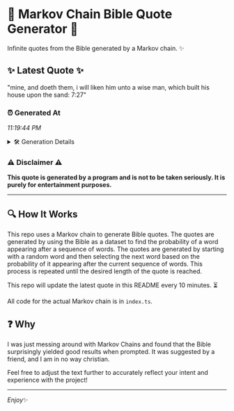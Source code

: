 # 📖 Markov Chain Bible Quote Generator 📖

Infinite quotes from the Bible generated by a Markov chain. ✨

## ✨ Latest Quote ✨
"mine, and doeth them, i will liken him unto a wise man, which built his house upon the sand: 7:27"

### ⏰ Generated At
*11:19:44 PM*

<details>
    <summary>🛠️ Generation Details</summary>
    <p>
        <strong>🌱 Seed:</strong> mine,<br>
        <strong>🔄 Iterations:</strong> 19<br>
        <strong>📜 Context History:</strong><br>[ mine, ]: and<br>[ mine,, and ]: doeth<br>[ mine,, and, doeth ]: them,<br>[ mine,, and, doeth, them, ]: i<br>[ mine,, and, doeth, them,, i ]: will<br>[ mine,, and, doeth, them,, i, will ]: liken<br>[ and, doeth, them,, i, will, liken ]: him<br>[ doeth, them,, i, will, liken, him ]: unto<br>[ them,, i, will, liken, him, unto ]: a<br>[ i, will, liken, him, unto, a ]: wise<br>[ will, liken, him, unto, a, wise ]: man,<br>[ liken, him, unto, a, wise, man, ]: which<br>[ him, unto, a, wise, man,, which ]: built<br>[ unto, a, wise, man,, which, built ]: his<br>[ a, wise, man,, which, built, his ]: house<br>[ wise, man,, which, built, his, house ]: upon<br>[ man,, which, built, his, house, upon ]: the<br>[ which, built, his, house, upon, the ]: sand:<br>[ built, his, house, upon, the, sand: ]: 7:27<br>
    </p>
</details>

### ⚠️ Disclaimer ⚠️
**This quote is generated by a program and is not to be taken seriously. It is purely for entertainment purposes.**

---

## 🔍 How It Works

This repo uses a Markov chain to generate Bible quotes. The quotes are generated by using the Bible as a dataset to find the probability of a word appearing after a sequence of words. The quotes are generated by starting with a random word and then selecting the next word based on the probability of it appearing after the current sequence of words. This process is repeated until the desired length of the quote is reached.

This repo will update the latest quote in this README every 10 minutes. ⏳

All code for the actual Markov chain is in `index.ts`.

## ❓ Why

I was just messing around with Markov Chains and found that the Bible surprisingly yielded good results when prompted. 
It was suggested by a friend, and I am in no way christian.

Feel free to adjust the text further to accurately reflect your intent and experience with the project!

---

*Enjoy*✨
